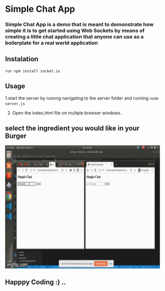 # Simple Chat App

### Simple Chat App is a demo that is meant to demonstrate how simple it is to get started using Web Sockets by means of creating a little chat application that anyone can use as a boilerplate for a real world application

## Instalation 

`run npm install socket.io`

## Usage

1.start the server by runnng navigating to the server folder and running `node server.js`

2. Open the index,html file on multple browser windows.

## select the ingredient you would like in your Burger
<img src="gifs/demo.gif" height="400px">

## Happpy Coding :) ..
